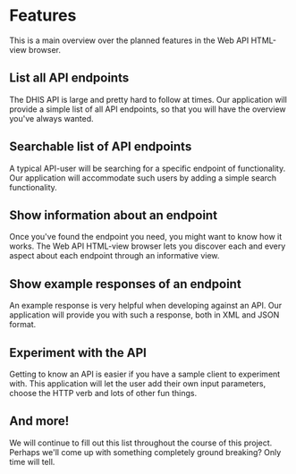 # Features

This is a main overview over the planned features in the Web API HTML-view
browser.

## List all API endpoints

The DHIS API is large and pretty hard to follow at times. Our application will
provide a simple list of all API endpoints, so that you will have the overview
you've always wanted.

## Searchable list of API endpoints

A typical API-user will be searching for a specific endpoint of functionality.
Our application will accommodate such users by adding a simple search
functionality.

## Show information about an endpoint

Once you've found the endpoint you need, you might want to know how it works.
The Web API HTML-view browser lets you discover each and every aspect about each
endpoint through an informative view.

## Show example responses of an endpoint

An example response is very helpful when developing against an API. Our
application will provide you with such a response, both in XML and JSON format.

## Experiment with the API

Getting to know an API is easier if you have a sample client to experiment with.
This application will let the user add their own input parameters, choose the
HTTP verb and lots of other fun things.

## And more!

We will continue to fill out this list throughout the course of this project.
Perhaps we'll come up with something completely ground breaking? Only time will
tell.
